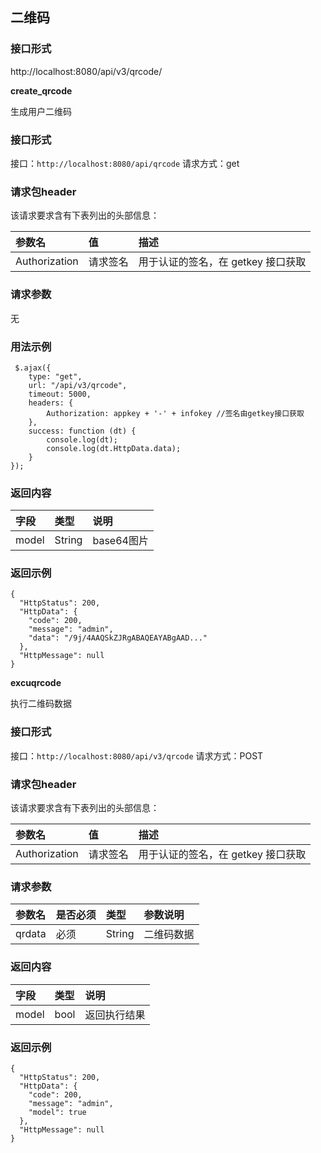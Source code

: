 ## 二维码

### 接口形式

http://localhost:8080/api/v3/qrcode/



**create_qrcode**

生成用户二维码



### 接口形式

接口：`http://localhost:8080/api/qrcode`
请求方式：get

### 请求包header

该请求要求含有下表列出的头部信息：

| 参数名        | 值       | 描述                               |
| :------------ | :------- | :--------------------------------- |
| Authorization | 请求签名 | 用于认证的签名，在 getkey 接口获取 |

### 请求参数

无

### 用法示例

```
 $.ajax({
    type: "get",
    url: "/api/v3/qrcode",
    timeout: 5000,
    headers: {
        Authorization: appkey + '-' + infokey //签名由getkey接口获取
    },
    success: function (dt) {
        console.log(dt);
        console.log(dt.HttpData.data);
    }
});
```

### 返回内容

| 字段  | 类型   | 说明       |
| :---- | :----- | :--------- |
| model | String | base64图片 |

### 返回示例

```
{
  "HttpStatus": 200,
  "HttpData": {
    "code": 200,
    "message": "admin",
    "data": "/9j/4AAQSkZJRgABAQEAYABgAAD..."
  },
  "HttpMessage": null
}
```



**excuqrcode**

执行二维码数据



### 接口形式

接口：`http://localhost:8080/api/v3/qrcode`
请求方式：POST

### 请求包header

该请求要求含有下表列出的头部信息：

| 参数名        | 值       | 描述                               |
| :------------ | :------- | :--------------------------------- |
| Authorization | 请求签名 | 用于认证的签名，在 getkey 接口获取 |

### 请求参数

| 参数名 | 是否必须 | 类型   | 参数说明   |
| :----- | :------- | :----- | :--------- |
| qrdata | 必须     | String | 二维码数据 |



### 返回内容

| 字段  | 类型 | 说明         |
| :---- | :--- | :----------- |
| model | bool | 返回执行结果 |

### 返回示例

```
{
  "HttpStatus": 200,
  "HttpData": {
    "code": 200,
    "message": "admin",
    "model": true
  },
  "HttpMessage": null
}
```